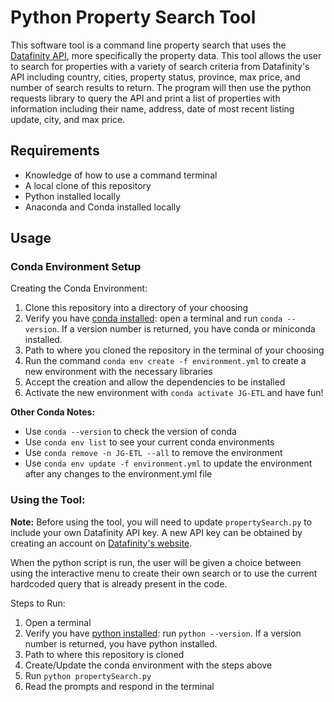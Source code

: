 # Python Property Search Tool

This software tool is a command line property search that uses the [Datafinity API](https://developer.datafiniti.co/docs/get-started), more specifically the property data. This tool allows the user to search for properties with a variety of search criteria from Datafinity's API including country, cities, property status, province, max price, and number of search results to return. The program will then use the python requests library to query the API and print a list of properties with information including their name, address, date of most recent listing update, city, and max price.


## Requirements

* Knowledge of how to use a command terminal
* A local clone of this repository
* Python installed locally
* Anaconda and Conda installed locally


## Usage
### Conda Environment Setup

Creating the Conda Environment:
1. Clone this repository into a directory of your choosing
2. Verify you have [conda installed](https://docs.conda.io/projects/conda/en/latest/user-guide/install/index.html): open a terminal and run `conda --version`. If a version number is returned, you have conda or miniconda installed.
3. Path to where you cloned the repository in the terminal of your choosing
4. Run the command `conda env create -f environment.yml` to create a new environment with the necessary libraries
5. Accept the creation and allow the dependencies to be installed
6. Activate the new environment with `conda activate JG-ETL` and have fun! 

**Other Conda Notes:**
- Use `conda --version` to check the version of conda
- Use `conda env list` to see your current conda environments
- Use `conda remove -n JG-ETL --all` to remove the environment
- Use `conda env update -f environment.yml` to update the environment after any changes to the environment.yml file

### Using the Tool:

**Note:** Before using the tool, you will need to update `propertySearch.py` to include your own Datafinity API key. A new API key can be obtained by creating an account on [Datafinity's website](https://www.datafiniti.co/).  
  
When the python script is run, the user will be given a choice between using the interactive menu to create their own search or to use the current hardcoded query that is already present in the code.

Steps to Run:  
1. Open a terminal
2. Verify you have [python installed](https://www.python.org/downloads/): run `python --version`. If a version number is returned, you have python installed.
3. Path to where this repository is cloned
4. Create/Update the conda environment with the steps above
5. Run `python propertySearch.py`
6. Read the prompts and respond in the terminal